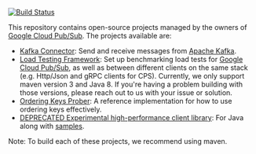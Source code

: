 [![Build Status](https://travis-ci.org/GoogleCloudPlatform/pubsub.svg?branch=master)](https://travis-ci.org/GoogleCloudPlatform/pubsub) 

This repository contains open-source projects managed by the owners of
[Google Cloud Pub/Sub](https://cloud.google.com/pubsub/). The projects
available are:

* [Kafka Connector](https://github.com/GoogleCloudPlatform/pubsub/tree/master/kafka-connector):
  Send and receive messages from [Apache Kafka](http://kafka.apache.org).
* [Load Testing Framework](https://github.com/GoogleCloudPlatform/pubsub/tree/master/load-test-framework):
  Set up benchmarking load tests for [Google Cloud Pub/Sub](https://cloud.google.com/pubsub/), as well as
  between different clients on the same stack (e.g. Http/Json and gRPC clients
  for CPS). Currently, we only support maven version 3 and Java 8.
  If you're having a problem building with those versions, please reach out to us with your issue or solution.
* [Ordering Keys Prober](https://github.com/GoogleCloudPlatform/pubsub/tree/master/ordering-keys-prober):
  A reference implementation for how to use ordering keys effectively.
* [DEPRECATED Experimental high-performance client library](https://github.com/GoogleCloudPlatform/pubsub/tree/master/client):
  For Java along with [samples](https://github.com/GoogleCloudPlatform/google-cloud-java/tree/master/google-cloud-examples/src/main/java/com/google/cloud/examples/pubsub/snippets).

Note: To build each of these projects, we recommend using maven.
